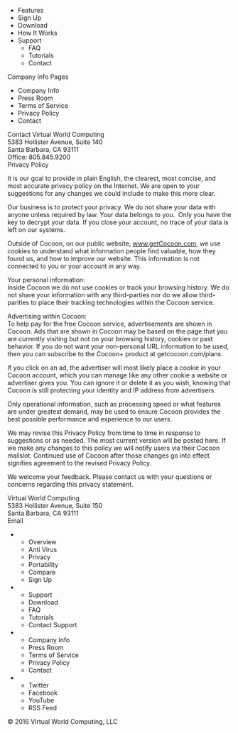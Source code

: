 *   Features
*   Sign Up
*   Download
*   How It Works
*   Support
    *   FAQ
    *   Tutorials
    *   Contact

Company Info Pages

*   Company Info
*   Press Room
*   Terms of Service
*   Privacy Policy
*   Contact

  
Contact Virtual World Computing  
5383 Hollister Avenue, Suite 140  
Santa Barbara, CA 93111  
Office: 805.845.9200  
Privacy Policy

It is our goal to provide in plain English, the clearest, most concise, and most accurate privacy policy on the Internet. We are open to your suggestions for any changes we could include to make this more clear.

Our business is to protect your privacy. We do not share your data with anyone unless required by law. Your data belongs to you.  Only you have the key to decrypt your data. If you close your account, no trace of your data is left on our systems.

Outside of Cocoon, on our public website, www.getCocoon.com, we use cookies to understand what information people find valuable, how they found us, and how to improve our website. This information is not connected to you or your account in any way.

Your personal information:  
Inside Cocoon we do not use cookies or track your browsing history. We do not share your information with any third-parties nor do we allow third-parities to place their tracking technologies within the Cocoon service.

Advertising within Cocoon:  
To help pay for the free Cocoon service, advertisements are shown in Cocoon. Ads that are shown in Cocoon may be based on the page that you are currently visiting but not on your browsing history, cookies or past behavior. If you do not want your non-personal URL information to be used, then you can subscribe to the Cocoon+ product at getcocoon.com/plans.

If you click on an ad, the advertiser will most likely place a cookie in your Cocoon account, which you can manage like any other cookie a website or advertiser gives you. You can ignore it or delete it as you wish, knowing that Cocoon is still protecting your identity and IP address from advertisers.

Only operational information, such as processing speed or what features are under greatest demand, may be used to ensure Cocoon provides the best possible performance and experience to our users.

We may revise this Privacy Policy from time to time in response to suggestions or as needed. The most current version will be posted here. If we make any changes to this policy we will notify users via their Cocoon mailslot. Continued use of Cocoon after those changes go into effect signifies agreement to the revised Privacy Policy.

We welcome your feedback. Please contact us with your questions or concerns regarding this privacy statement.

Virtual World Computing  
5383 Hollister Avenue, Suite 150  
Santa Barbara, CA 93111  
Email

*   *   Overview
    *   Anti Virus
    *   Privacy
    *   Portability
    *   Compare
    *   Sign Up
*   *   Support
    *   Download
    *   FAQ
    *   Tutorials
    *   Contact Support
*   *   Company Info
    *   Press Room
    *   Terms of Service
    *   Privacy Policy
    *   Contact
*   *   Twitter
    *   Facebook
    *   YouTube
    *   RSS Feed

© 2016 Virtual World Computing, LLC